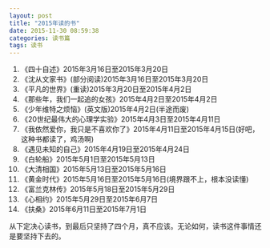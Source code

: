 ```yaml
---
layout: post
title: "2015年读的书"
date: 2015-11-30 08:59:38
categories: 读书篇
tags: 读书
---
```

1. 《四十自述》2015年3月16日至2015年3月20日
2. 《沈从文家书》(部分阅读)2015年3月16日至2015年3月20日
3. 《平凡的世界》(重读)2015年3月20日至2015年4月2日
4. 《那些年，我们一起追的女孩》2015年4月2日至2015年4月2日
5. 《少年维特之烦恼》(英文版)2015年4月2日(半途而废)
6. 《20世纪最伟大的心理学实验》2015年4月3日至2015年4月11日
7. 《我依然爱你，我只是不喜欢你了》2015年4月11日至2015年4月15日(好吧，这种书都读了，鸡汤啊)
8. 《遇见未知的自己》2015年4月19日至2015年4月24日
9. 《白轮船》2015年5月1日至2015年5月13日
10. 《大清相国》2015年5月13日至2015年5月16日
11. 《黄金时代》2015年5月16日至2015年5月16日(境界跟不上，根本没读懂)
12. 《富兰克林传》2015年5月18日至2015年5月29日
13. 《心相约》2015年5月29日至2015年6月7日
14. 《扶桑》2015年6月11日至2015年7月1日

从下定决心读书，到最后只坚持了四个月，真不应该。无论如何，读书这件事情还是要坚持下去的。